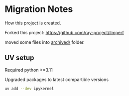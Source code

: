 # Migration Notes

How this project is created.

Forked this project: https://github.com/ray-project/llmperf

moved some files into [archived/](archived/) folder.

## UV setup

Required python >=3.11

Upgraded packages to latest compartible versions

```bash
uv add --dev ipykernel
```

